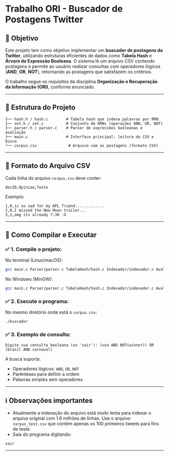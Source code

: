 # Trabalho ORI - Buscador de Postagens Twitter

## 🎯 Objetivo

Este projeto tem como objetivo implementar um **buscador de postagens do Twitter**, utilizando estruturas eficientes de dados como **Tabela Hash** e **Árvore de Expressão Booleana**. O sistema lê um arquivo CSV contendo postagens e permite ao usuário realizar consultas com operadores lógicos (**AND**, **OR**, **NOT**), retornando as postagens que satisfazem os critérios.

O trabalho segue os requisitos da disciplina **Organização e Recuperação da Informação (ORI)**, conforme enunciado.

---

## 📂 Estrutura do Projeto

```
├── hash.h / hash.c        # Tabela hash que indexa palavras por RRN
├── set.h / set.c          # Conjunto de RRNs (operações AND, OR, NOT)
├── parser.h / parser.c    # Parser de expressões booleanas e avaliação
├── main.c                 # Interface principal: leitura do CSV e busca
└── corpus.csv              # Arquivo com as postagens (formato CSV)
```

---

## 📜 Formato do Arquivo CSV
Cada linha do arquivo `corpus.csv` deve conter:
```
docID,Opiniao,Texto
```
Exemplo:
```
1,0,is so sad for my APL friend.............
2,0,I missed the New Moon trailer...
3,1,omg its already 7:30 :O
```

---

## 🚀 Como Compilar e Executar

### ✅ 1. Compile o projeto:

No terminal (Linux/macOS):
```bash
gcc main.c Parser/parser.c TabelaHash/hash.c Indexador/indexador.c Avaliador/avaliador.c Set/set.c -o buscador
```

No Windows (MinGW):
```bash
gcc main.c Parser/parser.c TabelaHash/hash.c Indexador/indexador.c Avaliador/avaliador.c Set/set.c -o buscador.exe
```

### ✅ 2. Execute o programa:

No mesmo diretório onde está o `corpus.csv`:
```bash
./buscador
```

### ✅ 3. Exemplo de consulta:

```
Digite sua consulta booleana (ou 'sair'): (usa AND NOT(winner)) OR (brazil AND carnaval)
```

A busca suporta:
- Operadores lógicos: `AND`, `OR`, `NOT`
- Parênteses para definir a ordem
- Palavras simples sem operadores

---

## ℹ️ Observações importantes

- Atualmente a indexação do arquivo está muito lenta para indexar o arquivo original com 1.6 milhões de linhas. Use o arquivo `corpus_test.csv` que contém apenas os 100 primeiros tweets para fins de teste. 
- Saia do programa digitando:
```
sair
```

---



